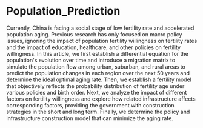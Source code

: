 # Population_Prediction

Currently, China is facing a social stage of low fertility rate and accelerated population aging. Previous research has only focused on macro policy issues, ignoring the impact of population fertility willingness on fertility rates and the impact of education, healthcare, and other policies on fertility willingness. In this article, we first establish a differential equation for the population's evolution over time and introduce a migration matrix to simulate the population flow among urban, suburban, and rural areas to predict the population changes in each region over the next 50 years and determine the ideal optimal aging rate. Then, we establish a fertility model that objectively reflects the probability distribution of fertility age under various policies and birth order. Next, we analyze the impact of different factors on fertility willingness and explore how related infrastructure affects corresponding factors, providing the government with construction strategies in the short and long term. Finally, we determine the policy and infrastructure construction model that can minimize the aging rate.
